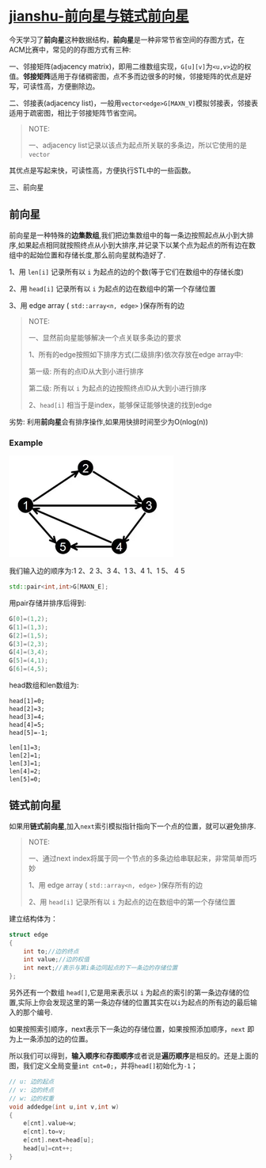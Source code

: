 # [jianshu-前向星与链式前向星](https://www.jianshu.com/p/107a645797a6)

今天学习了**前向星**这种数据结构，**前向星**是一种非常节省空间的存图方式，在ACM比赛中，常见的的存图方式有三种:

一、邻接矩阵(adjacency matrix)，即用二维数组实现，`G[u][v]`为`<u,v>`边的权值。**邻接矩阵**适用于存储稠密图，点不多而边很多的时候，邻接矩阵的优点是好写，可读性高，方便删除边。

二、邻接表(adjacency list)，一般用`vector<edge>G[MAXN_V]`模拟邻接表，邻接表适用于疏密图，相比于邻接矩阵节省空间。

> NOTE:
>
> 一、adjacency list记录以该点为起点所关联的多条边，所以它使用的是`vector`

其优点是写起来快，可读性高，方便执行STL中的一些函数。

三、前向星

## 前向星

前向星是一种特殊的**边集数组**,我们把边集数组中的每一条边按照起点从小到大排序,如果起点相同就按照终点从小到大排序,并记录下以某个点为起点的所有边在数组中的起始位置和存储长度,那么前向星就构造好了.

1、用 `len[i]`   记录所有以 `i` 为起点的边的个数(等于它们在数组中的存储长度)

2、用 `head[i]` 记录所有以 `i` 为起点的边在数组中的第一个存储位置

3、用 edge array ( `std::array<n, edge>` )保存所有的边

> NOTE:
>
> 一、显然前向星能够解决一个点关联多条边的要求
>
> 1、所有的edge按照如下排序方式(二级排序)依次存放在edge array中:
>
> 第一级: 所有的点ID从大到小进行排序 
>
> 第二级: 所有以 `i` 为起点的边按照终点ID从大到小进行排序 
>
> 2、`head[i]` 相当于是index，能够保证能够快速的找到edge
>
> 

劣势: 利用**前向星**会有排序操作,如果用快排时间至少为O(nlog(n))



### Example



![img](./12745088-e4e78e161eec48f5.png.webp)



我们输入边的顺序为:1 2、2 3、3 4、1 3、4 1、1 5、 4 5

```c++
std::pair<int,int>G[MAXN_E];
```

用pair存储并排序后得到:

```c
G[0]=(1,2);  
G[1]=(1,3);
G[2]=(1,5);
G[3]=(2,3);
G[4]=(3,4);
G[5]=(4,1);
G[6]=(4,5);
```

head数组和len数组为:
```
head[1]=0;  
head[2]=3;  
head[3]=4;   
head[4]=5;   
head[5]=-1;
```

````
len[1]=3;   
len[2]=1;   
len[3]=1;    
len[4]=2;     
len[5]=0;
````



## 链式前向星

如果用**链式前向星**,加入`next`索引模拟指针指向下一个点的位置，就可以避免排序.

> NOTE:
>
> 一、通过next index将属于同一个节点的多条边给串联起来，非常简单而巧妙
>
> 1、用 edge array ( `std::array<n, edge>` )保存所有的边
>
> 2、用 `head[i]` 记录所有以 `i` 为起点的边在数组中的第一个存储位置

建立结构体为：

```c++
struct edge
{
    int to;//边的终点
    int value;//边的权值
    int next;//表示与第i条边同起点的下一条边的存储位置
};
```

另外还有一个数组 `head[]`,它是用来表示以 `i` 为起点的索引的第一条边存储的位置,实际上你会发现这里的第一条边存储的位置其实在以`i`为起点的所有边的最后输入的那个编号.

如果按照索引顺序，next表示下一条边的存储位置，如果按照添加顺序，`next` 即为上一条添加的边的位置。

所以我们可以得到，**输入顺序**和**存图顺序**或者说是**遍历顺序**是相反的。还是上面的图，我们定义全局变量`int cnt=0;`，并将`head[]`初始化为`-1`；

```c++
// u: 边的起点
// v: 边的终点
// w: 边的权重
void addedge(int u,int v,int w)
{
    e[cnt].value=w;
    e[cnt].to=v;
    e[cnt].next=head[u];
    head[u]=cnt++;
}
```

